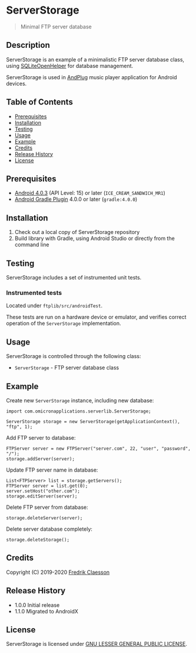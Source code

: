 # ServerStorage

> Minimal FTP server database

## Description

ServerStorage is an example of a minimalistic FTP server database class, using [SQLiteOpenHelper](https://developer.android.com/reference/android/database/sqlite/SQLiteOpenHelper) for database management.

ServerStorage is used in [AndPlug](https://play.google.com/store/apps/details?id=com.omicronapplications.andplug) music player application for Android devices.

## Table of Contents

- [Prerequisites](#prerequisites)
- [Installation](#installation)
- [Testing](#testing)
- [Usage](#usage)
- [Example](#example)
- [Credits](#credits)
- [Release History](#release-history)
- [License](#license)

## Prerequisites

- [Android 4.0.3](https://developer.android.com/about/versions/android-4.0.3) (API Level: 15) or later (`ICE_CREAM_SANDWICH_MR1`)
- [Android Gradle Plugin](https://developer.android.com/studio/releases/gradle-plugin) 4.0.0 or later (`gradle:4.0.0`)

## Installation

1. Check out a local copy of ServerStorage repository
2. Build library with Gradle, using Android Studio or directly from the command line

## Testing

ServerStorage includes a set of instrumented unit tests.

### Instrumented tests

Located under `ftplib/src/androidTest`.

These tests are run on a hardware device or emulator, and verifies correct operation of the `ServerStorage` implementation.

## Usage

ServerStorage is controlled through the following class:
- `ServerStorage` - FTP server database class 

## Example

Create new `ServerStorage` instance, including new database:

```
import com.omicronapplications.serverlib.ServerStorage;

ServerStorage storage = new ServerStorage(getApplicationContext(), "ftp", 1);
```

Add FTP server to database:

```
FTPServer server = new FTPServer("server.com", 22, "user", "password", "/");
storage.addServer(server);
```

Update FTP server name in database:

```
List<FTPServer> list = storage.getServers();
FTPServer server = list.get(0);
server.setHost("other.com");
storage.editServer(server);
```

Delete FTP server from database:

```
storage.deleteServer(server);
```

Delete server database completely:

```
storage.deleteStorage();
```

## Credits

Copyright (C) 2019-2020 [Fredrik Claesson](https://github.com/omicronapps)

## Release History

- 1.0.0 Initial release
- 1.1.0 Migrated to AndroidX

## License

ServerStorage is licensed under [GNU LESSER GENERAL PUBLIC LICENSE](LICENSE).
